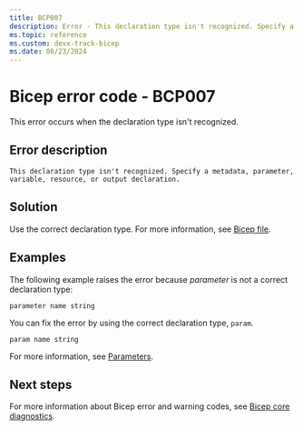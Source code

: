 ```yaml
---
title: BCP007
description: Error - This declaration type isn't recognized. Specify a metadata, parameter, variable, resource, or output declaration.
ms.topic: reference
ms.custom: devx-track-bicep
ms.date: 08/23/2024
---
```


# Bicep error code - BCP007

This error occurs when the declaration type isn't recognized.

## Error description

`This declaration type isn't recognized. Specify a metadata, parameter, variable, resource, or output declaration.`

## Solution

Use the correct declaration type. For more information, see [Bicep file](../file.md).

## Examples

The following example raises the error because *parameter* is not a correct declaration type:

```bicep
parameter name string 
```

You can fix the error by using the correct declaration type, `param`.  

```bicep
param name string 
```

For more information, see [Parameters](../parameters.md).

## Next steps

For more information about Bicep error and warning codes, see [Bicep core diagnostics](../bicep-core-diagnostics.md).
